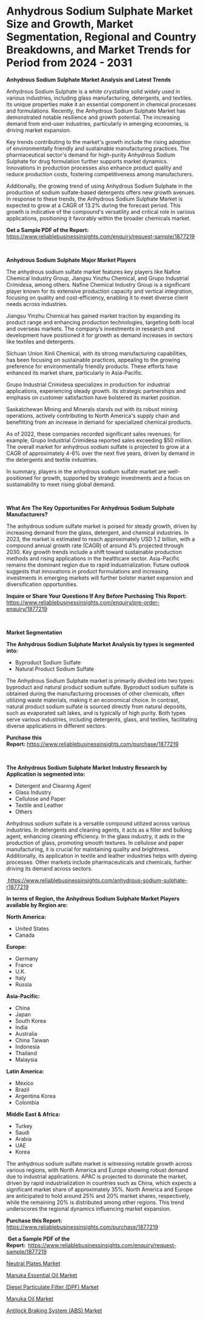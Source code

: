 <p><h1>Anhydrous Sodium Sulphate Market Size and Growth, Market Segmentation, Regional and Country Breakdowns, and Market Trends for Period from 2024 -  2031</h1></p><p><strong>Anhydrous Sodium Sulphate Market Analysis and Latest Trends</strong></p>
<p><p>Anhydrous Sodium Sulphate is a white crystalline solid widely used in various industries, including glass manufacturing, detergents, and textiles. Its unique properties make it an essential component in chemical processes and formulations. Recently, the Anhydrous Sodium Sulphate Market has demonstrated notable resilience and growth potential. The increasing demand from end-user industries, particularly in emerging economies, is driving market expansion.</p><p>Key trends contributing to the market's growth include the rising adoption of environmentally friendly and sustainable manufacturing practices. The pharmaceutical sector's demand for high-purity Anhydrous Sodium Sulphate for drug formulation further supports market dynamics. Innovations in production processes also enhance product quality and reduce production costs, fostering competitiveness among manufacturers.</p><p>Additionally, the growing trend of using Anhydrous Sodium Sulphate in the production of sodium sulfate-based detergents offers new growth avenues. In response to these trends, the Anhydrous Sodium Sulphate Market is expected to grow at a CAGR of 13.2% during the forecast period. This growth is indicative of the compound's versatility and critical role in various applications, positioning it favorably within the broader chemicals market.</p></p>
<p><strong>Get a Sample PDF of the Report:&nbsp;</strong> <a href="https://www.reliablebusinessinsights.com/enquiry/request-sample/1877219?utm_campaign=1119&utm_medium=2&utm_source=Github&utm_content=ia&utm_term=11112024&utm_id=anhydrous-sodium-sulphate">https://www.reliablebusinessinsights.com/enquiry/request-sample/1877219</a></p>
<p>&nbsp;</p>
<p><strong>Anhydrous Sodium Sulphate Major Market Players</strong></p>
<p><p>The anhydrous sodium sulfate market features key players like Nafine Chemical Industry Group, Jiangsu Yinzhu Chemical, and Grupo Industrial Crimidesa, among others. Nafine Chemical Industry Group is a significant player known for its extensive production capacity and vertical integration, focusing on quality and cost-efficiency, enabling it to meet diverse client needs across industries. </p><p>Jiangsu Yinzhu Chemical has gained market traction by expanding its product range and enhancing production technologies, targeting both local and overseas markets. The company’s investments in research and development have positioned it for growth as demand increases in sectors like textiles and detergents.</p><p>Sichuan Union Xinli Chemical, with its strong manufacturing capabilities, has been focusing on sustainable practices, appealing to the growing preference for environmentally friendly products. These efforts have enhanced its market share, particularly in Asia-Pacific.</p><p>Grupo Industrial Crimidesa specializes in production for industrial applications, experiencing steady growth. Its strategic partnerships and emphasis on customer satisfaction have bolstered its market position.</p><p>Saskatchewan Mining and Minerals stands out with its robust mining operations, actively contributing to North America's supply chain and benefitting from an increase in demand for specialized chemical products. </p><p>As of 2022, these companies recorded significant sales revenues; for example, Grupo Industrial Crimidesa reported sales exceeding $50 million. The overall market for anhydrous sodium sulfate is projected to grow at a CAGR of approximately 4-6% over the next five years, driven by demand in the detergents and textile industries.</p><p>In summary, players in the anhydrous sodium sulfate market are well-positioned for growth, supported by strategic investments and a focus on sustainability to meet rising global demand.</p></p>
<p>&nbsp;</p>
<p><strong>What Are The Key Opportunities For Anhydrous Sodium Sulphate Manufacturers?</strong></p>
<p><p>The anhydrous sodium sulfate market is poised for steady growth, driven by increasing demand from the glass, detergent, and chemical industries. In 2023, the market is estimated to reach approximately USD 1.2 billion, with a compound annual growth rate (CAGR) of around 4% projected through 2030. Key growth trends include a shift toward sustainable production methods and rising applications in the healthcare sector. Asia-Pacific remains the dominant region due to rapid industrialization. Future outlook suggests that innovations in product formulations and increasing investments in emerging markets will further bolster market expansion and diversification opportunities.</p></p>
<p><strong>Inquire or Share Your Questions If Any Before Purchasing This Report:</strong> <a href="https://www.reliablebusinessinsights.com/enquiry/pre-order-enquiry/1877219?utm_campaign=1119&utm_medium=2&utm_source=Github&utm_content=ia&utm_term=11112024&utm_id=anhydrous-sodium-sulphate">https://www.reliablebusinessinsights.com/enquiry/pre-order-enquiry/1877219</a></p>
<p>&nbsp;</p>
<p><strong>Market Segmentation</strong></p>
<p><strong>The Anhydrous Sodium Sulphate Market Analysis by types is segmented into:</strong></p>
<p><ul><li>Byproduct Sodium Sulfate</li><li>Natural Product Sodium Sulfate</li></ul></p>
<p><p>The Anhydrous Sodium Sulphate market is primarily divided into two types: byproduct and natural product sodium sulfate. Byproduct sodium sulfate is obtained during the manufacturing processes of other chemicals, often utilizing waste materials, making it an economical choice. In contrast, natural product sodium sulfate is sourced directly from natural deposits, such as evaporated salt lakes, and is typically of high purity. Both types serve various industries, including detergents, glass, and textiles, facilitating diverse applications in different sectors.</p></p>
<p><strong>Purchase this Report:&nbsp;</strong><a href="https://www.reliablebusinessinsights.com/purchase/1877219?utm_campaign=1119&utm_medium=2&utm_source=Github&utm_content=ia&utm_term=11112024&utm_id=anhydrous-sodium-sulphate">https://www.reliablebusinessinsights.com/purchase/1877219</a></p>
<p>&nbsp;</p>
<p><strong>The Anhydrous Sodium Sulphate Market Industry Research by Application is segmented into:</strong></p>
<p><ul><li>Detergent and Cleaning Agent</li><li>Glass Industry</li><li>Cellulose and Paper</li><li>Textile and Leather</li><li>Others</li></ul></p>
<p><p>Anhydrous sodium sulfate is a versatile compound utilized across various industries. In detergents and cleaning agents, it acts as a filler and bulking agent, enhancing cleaning efficiency. In the glass industry, it aids in the production of glass, promoting smooth textures. In cellulose and paper manufacturing, it is crucial for maintaining quality and brightness. Additionally, its application in textile and leather industries helps with dyeing processes. Other markets include pharmaceuticals and chemicals, further driving its demand across sectors.</p></p>
<p><a href="https://www.reliablebusinessinsights.com/anhydrous-sodium-sulphate-r1877219?utm_campaign=1119&utm_medium=2&utm_source=Github&utm_content=ia&utm_term=11112024&utm_id=anhydrous-sodium-sulphate">&nbsp;https://www.reliablebusinessinsights.com/anhydrous-sodium-sulphate-r1877219</a></p>
<p><strong>In terms of Region, the Anhydrous Sodium Sulphate Market Players available by Region are:</strong></p>
<p>
    <p> <strong> North America: </strong>
        <ul>
            <li>United States</li>
            <li>Canada</li>
        </ul>
        </p> 
    <p> <strong> Europe: </strong>
        <ul>
            <li>Germany</li>
            <li>France</li>
            <li>U.K.</li>
            <li>Italy</li>
            <li>Russia</li>
        </ul>
        </p> 
    <p> <strong> Asia-Pacific: </strong>
        <ul>
            <li>China</li>
            <li>Japan</li>
            <li>South Korea</li>
            <li>India</li>
            <li>Australia</li>
            <li>China Taiwan</li>
            <li>Indonesia</li>
            <li>Thailand</li>
            <li>Malaysia</li>
        </ul>
        </p> 
    <p> <strong> Latin America: </strong>
        <ul>
            <li>Mexico</li>
            <li>Brazil</li>
            <li>Argentina Korea</li>
            <li>Colombia</li>
        </ul>
        </p> 
    <p> <strong> Middle East & Africa: </strong>
        <ul>
            <li>Turkey</li>
            <li>Saudi</li>
            <li>Arabia</li>
            <li>UAE</li>
            <li>Korea</li>
        </ul>
    </p>
    </p>
<p><p>The anhydrous sodium sulfate market is witnessing notable growth across various regions, with North America and Europe showing robust demand due to industrial applications. APAC is projected to dominate the market, driven by rapid industrialization in countries such as China, which expects a significant market share of approximately 35%. North America and Europe are anticipated to hold around 25% and 20% market shares, respectively, while the remaining 20% is distributed among other regions. This trend underscores the regional dynamics influencing market expansion.</p></p>
<p><strong>Purchase this Report: </strong><a href="https://www.reliablebusinessinsights.com/purchase/1877219?utm_campaign=1119&utm_medium=2&utm_source=Github&utm_content=ia&utm_term=11112024&utm_id=anhydrous-sodium-sulphate">https://www.reliablebusinessinsights.com/purchase/1877219</a></p>
<p>&nbsp;<strong>Get a Sample PDF of the Report:&nbsp;&nbsp;</strong><a href="https://www.reliablebusinessinsights.com/enquiry/request-sample/1877219?utm_campaign=1119&utm_medium=2&utm_source=Github&utm_content=ia&utm_term=11112024&utm_id=anhydrous-sodium-sulphate">https://www.reliablebusinessinsights.com/enquiry/request-sample/1877219</a></p>
<p><strong></strong></p>
<p><p><a href="https://issuu.com/reportprime-2/docs/neutral-plates-market-size-2030.ppt_5d04ba10c825b0?utm_campaign=1119&utm_medium=2&utm_source=Github&utm_content=ia&utm_term=11112024&utm_id=anhydrous-sodium-sulphate">Neutral Plates Market</a></p><p><a href="https://github.com/sogusofer/Market-Research-Report-List-1/blob/main/manuka-essential-oil-market.md?utm_campaign=1119&utm_medium=2&utm_source=Github&utm_content=ia&utm_term=11112024&utm_id=anhydrous-sodium-sulphate">Manuka Essential Oil Market</a></p><p><a href="https://www.linkedin.com/pulse/diesel-particulate-filter-dpf-market-innovations-trends-comprehensive-tbrff?utm_campaign=1119&utm_medium=2&utm_source=Github&utm_content=ia&utm_term=11112024&utm_id=anhydrous-sodium-sulphate">Diesel Particulate Filter (DPF) Market</a></p><p><a href="https://github.com/catusaesianou/Market-Research-Report-List-1/blob/main/manuka-oil-market.md?utm_campaign=1119&utm_medium=2&utm_source=Github&utm_content=ia&utm_term=11112024&utm_id=anhydrous-sodium-sulphate">Manuka Oil Market</a></p><p><a href="https://www.linkedin.com/pulse/antilock-braking-system-abs-revenue-growth-report-2024-2031-8713f?utm_campaign=1119&utm_medium=2&utm_source=Github&utm_content=ia&utm_term=11112024&utm_id=anhydrous-sodium-sulphate">Antilock Braking System (ABS) Market</a></p></p>
